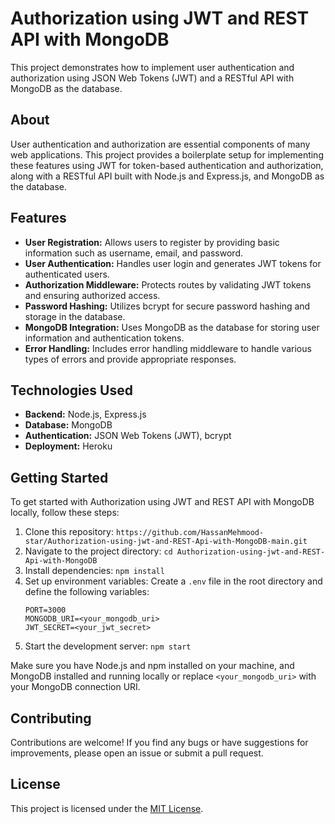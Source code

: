 # Authorization using JWT and REST API with MongoDB

This project demonstrates how to implement user authentication and authorization using JSON Web Tokens (JWT) and a RESTful API with MongoDB as the database.

## About

User authentication and authorization are essential components of many web applications. This project provides a boilerplate setup for implementing these features using JWT for token-based authentication and authorization, along with a RESTful API built with Node.js and Express.js, and MongoDB as the database.

## Features

- **User Registration:** Allows users to register by providing basic information such as username, email, and password.
- **User Authentication:** Handles user login and generates JWT tokens for authenticated users.
- **Authorization Middleware:** Protects routes by validating JWT tokens and ensuring authorized access.
- **Password Hashing:** Utilizes bcrypt for secure password hashing and storage in the database.
- **MongoDB Integration:** Uses MongoDB as the database for storing user information and authentication tokens.
- **Error Handling:** Includes error handling middleware to handle various types of errors and provide appropriate responses.

## Technologies Used

- **Backend:** Node.js, Express.js
- **Database:** MongoDB
- **Authentication:** JSON Web Tokens (JWT), bcrypt
- **Deployment:** Heroku

## Getting Started

To get started with Authorization using JWT and REST API with MongoDB locally, follow these steps:

1. Clone this repository: `https://github.com/HassanMehmood-star/Authorization-using-jwt-and-REST-Api-with-MongoDB-main.git`
2. Navigate to the project directory: `cd Authorization-using-jwt-and-REST-Api-with-MongoDB`
3. Install dependencies: `npm install`
4. Set up environment variables: Create a `.env` file in the root directory and define the following variables:
    ```
    PORT=3000
    MONGODB_URI=<your_mongodb_uri>
    JWT_SECRET=<your_jwt_secret>
    ```
5. Start the development server: `npm start`

Make sure you have Node.js and npm installed on your machine, and MongoDB installed and running locally or replace `<your_mongodb_uri>` with your MongoDB connection URI.

## Contributing

Contributions are welcome! If you find any bugs or have suggestions for improvements, please open an issue or submit a pull request.

## License

This project is licensed under the [MIT License](LICENSE).
